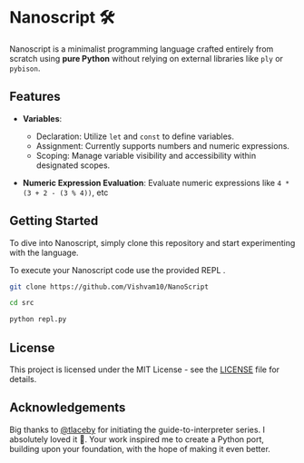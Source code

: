 # Nanoscript 🛠️

Nanoscript is a minimalist programming language crafted entirely from scratch using **pure Python** without relying on external libraries like `ply` or `pybison`.

## Features 

- **Variables**:
    - Declaration: Utilize `let` and `const` to define variables.
    - Assignment: Currently supports numbers and numeric expressions.
    - Scoping: Manage variable visibility and accessibility within designated scopes.

- **Numeric Expression Evaluation**: Evaluate numeric expressions like `4 * (3 + 2 - (3 % 4))`, etc

## Getting Started 

To dive into Nanoscript, simply clone this repository and start experimenting with the language. 

To execute your Nanoscript code use the provided REPL .

```bash
git clone https://github.com/Vishvam10/NanoScript

cd src

python repl.py
```

## License 

This project is licensed under the MIT License - see the [LICENSE](LICENSE) file for details.

## Acknowledgements 

Big thanks to [@tlaceby](https://github.com/tlaceby/) for initiating the guide-to-interpreter series. I absolutely loved it 💛. Your work inspired me to create a Python port, building upon your foundation, with the hope of making it even better.
